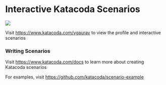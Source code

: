 # Interactive Katacoda Scenarios

[![](http://shields.katacoda.com/katacoda/vgaurav/count.svg)](https://www.katacoda.com/vgaurav "Get your profile on Katacoda.com")

Visit https://www.katacoda.com/vgaurav to view the profile and interactive scenarios

### Writing Scenarios
Visit https://www.katacoda.com/docs to learn more about creating Katacoda scenarios

For examples, visit https://github.com/katacoda/scenario-example
